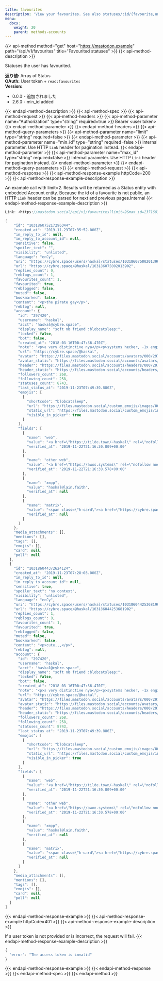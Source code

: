 ```yaml
---
title: favourites
description: 'View your favourites. See also statuses/:id/{favourite,unfavourite}'
menu:
  docs:
    weight: 20
    parent: methods-accounts
---
```


{{< api-method method="get" host="https://mastodon.example" path="/api/v1/favourites" title="Favourited statuses" >}}
{{< api-method-description >}}

Statuses the user has favourited.

**返り値:** Array of Status\
**OAuth:** User token + `read:favourites`\
**Version:**

- 0.0.0 - 追加されました
- 2.6.0 - min_id added

{{< endapi-method-description >}}
{{< api-method-spec >}}
{{< api-method-request >}}
{{< api-method-headers >}}
{{< api-method-parameter name="Authorization" type="string" required=true >}}
Bearer &lt;user token&gt;
{{< endapi-method-parameter >}}
{{< endapi-method-headers >}}
{{< api-method-query-parameters >}}
{{< api-method-parameter name="limit" type="string" required=false >}}
{{< endapi-method-parameter >}}
{{< api-method-parameter name="min_id" type="string" required=false >}}
Internal parameter. Use HTTP `Link` header for pagination instead.
{{< endapi-method-parameter >}}
{{< api-method-parameter name="max_id" type="string" required=false >}}
Internal parameter. Use HTTP `Link` header for pagination instead.
{{< endapi-method-parameter >}}
{{< endapi-method-query-parameters >}}
{{< endapi-method-request >}}
{{< api-method-response >}}
{{< api-method-response-example httpCode=200 >}}
{{< api-method-response-example-description >}}

An example call with limit=2. Results will be returned as a Status entity with embedded Account entity. Because the id of a favourite is not public, an HTTP `Link` header can be parsed for next and previous pages.Internal
{{< endapi-method-response-example-description >}}


```javascript
Link: <https://mastodon.social/api/v1/favourites?limit=2&max_id=23716836>; rel="next", <https://mastodon.social/api/v1/favourites?limit=2&min_id=23716978>; rel="prev"

[
    "id": "103186075217296344",
    "created_at": "2019-11-23T07:35:52.000Z",
    "in_reply_to_id": null,
    "in_reply_to_account_id": null,
    "sensitive": false,
    "spoiler_text": "",
    "visibility": "unlisted",
    "language": "enCy",
    "uri": "https://cybre.space/users/haskal/statuses/103186075002013902",
    "url": "https://cybre.space/@haskal/103186075002013902",
    "replies_count": 0,
    "reblogs_count": 1,
    "favourites_count": 1,
    "favourited": true,
    "reblogged": false,
    "muted": false,
    "bookmarked": false,
    "content": "<p>the pirate gay</p>",
    "reblog": null,
    "account": {
      "id": "297420",
      "username": "haskal",
      "acct": "haskal@cybre.space",
      "display_name": "soft nb friend :blobcatsleep:",
      "locked": false,
      "bot": false,
      "created_at": "2018-03-16T00:47:36.470Z",
      "note": "<p>a very distinctive nya</p><p>systems hecker, -1x engineer, server maid, professional yak shaver<br>free software | digital rights | rhythm games | cyberponk | homelab | ham radio | electronics</p><p>🇺🇸/🇭🇺/🏴‍☠️<br>21; they/them</p><p>b618ac8ac69b6ac7bae267acb1a81e</p>",
      "url": "https://cybre.space/@haskal",
      "avatar": "https://files.mastodon.social/accounts/avatars/000/297/420/original/5e2def6e305cecee.png",
      "avatar_static": "https://files.mastodon.social/accounts/avatars/000/297/420/original/5e2def6e305cecee.png",
      "header": "https://files.mastodon.social/accounts/headers/000/297/420/original/2df598299cc677db.png",
      "header_static": "https://files.mastodon.social/accounts/headers/000/297/420/original/2df598299cc677db.png",
      "followers_count": 268,
      "following_count": 258,
      "statuses_count": 8743,
      "last_status_at": "2019-11-23T07:49:39.880Z",
      "emojis": [
        {
          "shortcode": "blobcatsleep",
          "url": "https://files.mastodon.social/custom_emojis/images/000/077/451/original/fc39ac6778d2ca02.png",
          "static_url": "https://files.mastodon.social/custom_emojis/images/000/077/451/static/fc39ac6778d2ca02.png",
          "visible_in_picker": true
        }
      ],
      "fields": [
        {
          "name": "web",
          "value": "<a href=\"https://tilde.town/~haskal\" rel=\"nofollow noopener noreferrer\" target=\"_blank\"><span class=\"invisible\">https://</span><span class=\"\">tilde.town/~haskal</span><span class=\"invisible\"></span></a>",
          "verified_at": "2019-11-22T21:16:30.009+00:00"
        },
        {
          "name": "other web",
          "value": "<a href=\"https://awoo.systems\" rel=\"nofollow noopener noreferrer\" target=\"_blank\"><span class=\"invisible\">https://</span><span class=\"\">awoo.systems</span><span class=\"invisible\"></span></a>",
          "verified_at": "2019-11-22T21:16:30.578+00:00"
        },
        {
          "name": "xmpp",
          "value": "haskal@lain.faith",
          "verified_at": null
        },
        {
          "name": "matrix",
          "value": "<span class=\"h-card\"><a href=\"https://cybre.space/@haskal\" class=\"u-url mention\" rel=\"nofollow noopener noreferrer\" target=\"_blank\">@<span>haskal</span></a></span>:matrix.org",
          "verified_at": null
        }
      ]
    },
    "media_attachments": [],
    "mentions": [],
    "tags": [],
    "emojis": [],
    "card": null,
    "poll": null
  },
  {
    "id": "103186044372624124",
    "created_at": "2019-11-23T07:28:03.000Z",
    "in_reply_to_id": null,
    "in_reply_to_account_id": null,
    "sensitive": true,
    "spoiler_text": "no context",
    "visibility": "unlisted",
    "language": "enCy",
    "uri": "https://cybre.space/users/haskal/statuses/103186044253681902",
    "url": "https://cybre.space/@haskal/103186044253681902",
    "replies_count": 1,
    "reblogs_count": 0,
    "favourites_count": 1,
    "favourited": true,
    "reblogged": false,
    "muted": false,
    "bookmarked": false,
    "content": "<p>cute,,,</p>",
    "reblog": null,
    "account": {
      "id": "297420",
      "username": "haskal",
      "acct": "haskal@cybre.space",
      "display_name": "soft nb friend :blobcatsleep:",
      "locked": false,
      "bot": false,
      "created_at": "2018-03-16T00:47:36.470Z",
      "note": "<p>a very distinctive nya</p><p>systems hecker, -1x engineer, server maid, professional yak shaver<br>free software | digital rights | rhythm games | cyberponk | homelab | ham radio | electronics</p><p>🇺🇸/🇭🇺/🏴‍☠️<br>21; they/them</p><p>b618ac8ac69b6ac7bae267acb1a81e</p>",
      "url": "https://cybre.space/@haskal",
      "avatar": "https://files.mastodon.social/accounts/avatars/000/297/420/original/5e2def6e305cecee.png",
      "avatar_static": "https://files.mastodon.social/accounts/avatars/000/297/420/original/5e2def6e305cecee.png",
      "header": "https://files.mastodon.social/accounts/headers/000/297/420/original/2df598299cc677db.png",
      "header_static": "https://files.mastodon.social/accounts/headers/000/297/420/original/2df598299cc677db.png",
      "followers_count": 268,
      "following_count": 258,
      "statuses_count": 8743,
      "last_status_at": "2019-11-23T07:49:39.880Z",
      "emojis": [
        {
          "shortcode": "blobcatsleep",
          "url": "https://files.mastodon.social/custom_emojis/images/000/077/451/original/fc39ac6778d2ca02.png",
          "static_url": "https://files.mastodon.social/custom_emojis/images/000/077/451/static/fc39ac6778d2ca02.png",
          "visible_in_picker": true
        }
      ],
      "fields": [
        {
          "name": "web",
          "value": "<a href=\"https://tilde.town/~haskal\" rel=\"nofollow noopener noreferrer\" target=\"_blank\"><span class=\"invisible\">https://</span><span class=\"\">tilde.town/~haskal</span><span class=\"invisible\"></span></a>",
          "verified_at": "2019-11-22T21:16:30.009+00:00"
        },
        {
          "name": "other web",
          "value": "<a href=\"https://awoo.systems\" rel=\"nofollow noopener noreferrer\" target=\"_blank\"><span class=\"invisible\">https://</span><span class=\"\">awoo.systems</span><span class=\"invisible\"></span></a>",
          "verified_at": "2019-11-22T21:16:30.578+00:00"
        },
        {
          "name": "xmpp",
          "value": "haskal@lain.faith",
          "verified_at": null
        },
        {
          "name": "matrix",
          "value": "<span class=\"h-card\"><a href=\"https://cybre.space/@haskal\" class=\"u-url mention\" rel=\"nofollow noopener noreferrer\" target=\"_blank\">@<span>haskal</span></a></span>:matrix.org",
          "verified_at": null
        }
      ]
    },
    "media_attachments": [],
    "mentions": [],
    "tags": [],
    "emojis": [],
    "card": null,
    "poll": null
  }
]
```
{{< endapi-method-response-example >}}
{{< api-method-response-example httpCode=401 >}}
{{< api-method-response-example-description >}}

If a user token is not provided or is incorrect, the request will fail.
{{< endapi-method-response-example-description >}}


```javascript
{
  "error": "The access token is invalid"
}
```
{{< endapi-method-response-example >}}
{{< endapi-method-response >}}
{{< endapi-method-spec >}}
{{< endapi-method >}}


